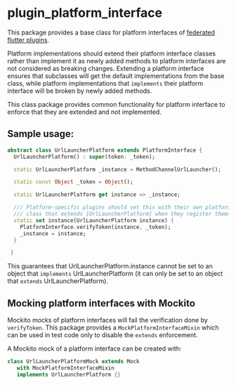 # plugin_platform_interface

This package provides a base class for platform interfaces of [federated flutter plugins](https://fluter.dev/go/federated-plugins).

Platform implementations should extend their platform interface classes rather than implement it as
newly added methods to platform interfaces are not considered as breaking changes. Extending a platform
interface ensures that subclasses will get the default implementations from the base class, while
platform implementations that `implements` their platform interface will be broken by newly added methods.

This class package provides common functionality for platform interface to enforce that they are extended
and not implemented.

## Sample usage:

```dart
abstract class UrlLauncherPlatform extends PlatformInterface {
  UrlLauncherPlatform() : super(token: _token);

  static UrlLauncherPlatform _instance = MethodChannelUrlLauncher();

  static const Object _token = Object();

  static UrlLauncherPlatform get instance => _instance;

  /// Platform-specific plugins should set this with their own platform-specific
  /// class that extends [UrlLauncherPlatform] when they register themselves.
  static set instance(UrlLauncherPlatform instance) {
    PlatformInterface.verifyToken(instance, _token);
    _instance = instance;
  }

 }
```

This guarantees that UrlLauncherPlatform.instance cannot be set to an object that `implements`
UrlLauncherPlatform (it can only be set to an object that `extends` UrlLauncherPlatform).

## Mocking platform interfaces with Mockito


Mockito mocks of platform interfaces will fail the verification done by `verifyToken`.
This package provides a `MockPlatformInterfaceMixin` which can be used in test code only to disable
the `extends` enforcement.

A Mockito mock of a platform interface can be created with:

```dart
class UrlLauncherPlatformMock extends Mock
   with MockPlatformInterfaceMixin
   implements UrlLauncherPlatform {}
```
